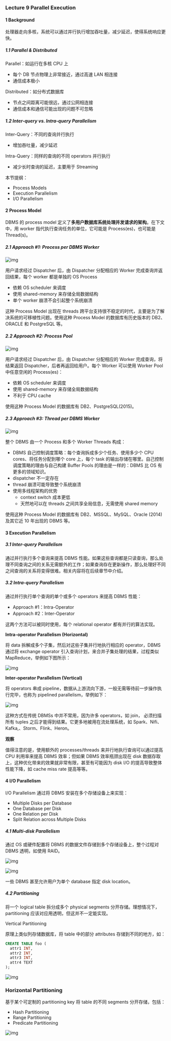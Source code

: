 ### Lecture 9 Parallel Execution

#### 1 Background

处理器走向多核，系统可以通过并行执行增加吞吐量，减少延迟，使得系统响应更快。

##### 1.1 Parallel & Distributed

Parallel：如运行在多核 CPU 上

- 每个 DB 节点物理上非常接近，通过高速 LAN 相连接
- 通信成本极小

Distributed：如分布式数据库

- 节点之间距离可能很远，通过公网相连接
- 通信成本和通信可能出现的问题不可忽略

##### 1.2 Inter-query vs. Intra-query Parallelism

Inter-Query：不同的查询并行执行

- 增加吞吐量，减少延迟

Intra-Query：同样的查询的不同 operators 并行执行

- 减少长时查询的延迟，主要用于 Streaming

本节提纲：

- Process Models
- Execution Parallelism
- I/O Parallelism

#### 2 Process Model

DBMS 的 process model 定义了**多用户数据库系统处理并发请求的架构**。在下文中，用 worker 指代执行查询任务的单位，它可能是 Process(es)，也可能是 Thread(s)。

##### 2.1 Approach #1: Process per DBMS Worker

![img](pictures/assets%252F-LMjQD5UezC9P8miypMG%252F-Lb7cffxSarf_BaUfjPn%252F-Lb7hyGl-jcSDNubDI7m%252FScreen%20Shot%202019-03-29%20at%205.11.11%20PM.jpg)

用户请求经过 Dispatcher 后，由 Dispatcher 分配相应的 Worker 完成查询并返回结果，每个 worker 都是单独的 OS Process

- 依赖 OS scheduler 来调度
- 使用 shared-memory 来存储全局数据结构
- 单个 worker 崩溃不会引起整个系统崩溃

这种 Process Model 出现在 threads 跨平台支持很不稳定的时代，主要是为了解决系统的可移植性问题。使用这种 Process Model 的数据库有历史版本的 DB2、ORACLE 和 PostgreSQL 等。

##### 2.2 Approach #2: Process Pool

![img](pictures/assets%252F-LMjQD5UezC9P8miypMG%252F-Lb7cffxSarf_BaUfjPn%252F-Lb7iJykMh_0MuAqi6IY%252FScreen%20Shot%202019-03-29%20at%205.12.54%20PM.jpg)

用户请求经过 Dispatcher 后，由 Dispatcher 分配相应的 Worker 完成查询，将结果返回 Dispatcher，后者再返回给用户。每个 Worker 可以使用 Worker Pool 中任意空闲的 Process(es)：

- 依赖 OS scheduler 来调度
- 使用 shared-memory 来存储全局数据结构
- 不利于 CPU cache

使用这种 Process Model 的数据库有 DB2、PostgreSQL(2015)。

##### 2.3 Approach #3: Thread per DBMS Worker

![img](pictures/assets%252F-LMjQD5UezC9P8miypMG%252F-Lb7cffxSarf_BaUfjPn%252F-Lb7khgNXYehz4MMaQQe%252FScreen%20Shot%202019-03-29%20at%205.23.18%20PM.jpg)

整个 DBMS 由一个 Process 和多个 Worker Threads 构成：

- DBMS 自己控制调度策略：每个查询拆成多少个任务、使用多少个 CPU cores、将任务分配到哪个 core 上，每个 task 的输出存储在哪里。自己控制调度策略的理由与自己构建 Buffer Pools 的理由是一样的：DBMS 比 OS 有更多的领域知识。
- dispatcher 不一定存在
- thread 崩溃可能导致整个系统崩溃
- 使用多线程架构的优势
  - context switch 成本更低
  - 天然地可以在 threads 之间共享全局信息，无需使用 shared memory

使用这种 Process Model 的数据库有 DB2、MSSQL、MySQL、Oracle (2014)  及其它近 10 年出现的 DBMS 等。

#### 3 Execution Parallelism

##### 3.1 Inter-query Parallelism

通过并行执行多个查询来提高 DBMS 性能。如果这些查询都是只读查询，那么处理不同查询之间的关系无需额外的工作；如果查询存在更新操作，那么处理好不同之间查询的关系将变得很难。相关内容将在后续章节中介绍。

##### 3.2 Intra-query Parallelism

通过并行执行单个查询的单个或多个 operators 来提高 DBMS 性能：

- Approach #1：Intra-Operator
- Approach #2：Inter-Operator

这两个方法可以被同时使用，每个 relational operator 都有并行的算法实现。

**Intra-operator Parallelism (Horizontal)**

将 data 拆解成多个子集，然后对这些子集并行地执行相应的 operator，DBMS 通过将 exchange operator 引入查询计划，来合并子集处理的结果，过程类似 MapReduce，举例如下图所示：

![img](pictures/assets%252F-LMjQD5UezC9P8miypMG%252F-Lb7cffxSarf_BaUfjPn%252F-Lb7pmgH8Bbl0FDfeg-t%252FScreen%20Shot%202019-03-29%20at%205.45.27%20PM.jpg)

**Inter-operator Parallelism (Vertical)**

将 operators 串成 pipeline，数据从上游流向下游，一般无需等待前一步操作执行完毕，也称为 pipelined parallelism，举例如下：

![img](pictures/assets%252F-LMjQD5UezC9P8miypMG%252F-Lb7cffxSarf_BaUfjPn%252F-Lb7qVyQj_6X8kIq5wvl%252FScreen%20Shot%202019-03-29%20at%205.48.33%20PM.jpg)

这种方式在传统 DBMSs 中并不常用，因为许多 operators，如 join， 必须扫描所有 tuples 之后才能得到结果。它更多地被用在流处理系统，如 Spark、Nifi、Kafka,、Storm、Flink、Heron。

**观察**

值得注意的是，使用额外的 processes/threads 来并行地执行查询可以通过提高 CPU 利用率来提高 DBMS 效率；但如果 DBMS 效率瓶颈出现在 disk 数据存取上，这种优化带来的效果就非常有限，甚至有可能因为 disk I/O 的提高导致整体性能下降，如 cache miss rate 提高等等。

#### 4 I/O Parallelism

I/O Parallelism 通过将 DBMS 安装在多个存储设备上来实现：

- Multiple Disks per Database
- One Database per Disk
- One Relation per Disk
- Split Relation across Multiple Disks

##### 4.1 Multi-disk Parallelism

通过 OS 或硬件配置将 DBMS 的数据文件存储到多个存储设备上，整个过程对 DBMS 透明，如使用 RAID。

![img](pictures/assets%252F-LMjQD5UezC9P8miypMG%252F-Lb7cffxSarf_BaUfjPn%252F-Lb7sZ5Szi6X-J-2rBe_%252FScreen%20Shot%202019-03-29%20at%205.57.36%20PM.jpg)

![img](pictures/assets%252F-LMjQD5UezC9P8miypMG%252F-Lb7cffxSarf_BaUfjPn%252F-Lb7sck2Mq7ER2szQme9%252FScreen%20Shot%202019-03-29%20at%205.57.56%20PM.jpg)

一些 DBMS 甚至允许用户为单个 database 指定 disk location。

##### 4.2 Partitioning

将一个 logical table 拆分成多个 physical segments 分开存储。理想情况下，partitioning 应该对应用透明，但这并不一定能实现。

Vertical Partitioning

原理上类似列存储数据库，将 table 中的部分 attributes 存储到不同的地方，如：

```sql
CREATE TABLE foo (
  attr1 INT,
  attr2 INT,
  attr3 INT,
  attr4 TEXT
);
```

![img](pictures/assets%252F-LMjQD5UezC9P8miypMG%252F-Lb7cffxSarf_BaUfjPn%252F-Lb7uNbHaGIf_sJCB0N4%252FScreen%20Shot%202019-03-29%20at%206.05.34%20PM.jpg)

### Horizontal Partitioning

基于某个可定制的 partitioning key 将 table 的不同 segments 分开存储，包括：

- Hash Partitioning
- Range Partitioning
- Predicate Partitioning

![img](pictures/assets%252F-LMjQD5UezC9P8miypMG%252F-Lb7cffxSarf_BaUfjPn%252F-Lb7ut0CqIzKxbJeXZzj%252FScreen%20Shot%202019-03-29%20at%206.07.21%20PM.jpg)

